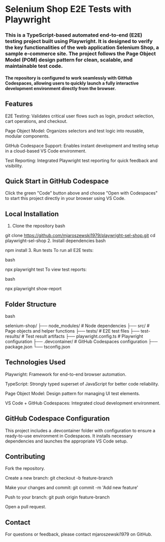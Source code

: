 # Selenium Shop E2E Tests with Playwright

### This is a TypeScript-based automated end-to-end (E2E) testing project built using Playwright. It is designed to verify the key functionalities of the web application Selenium Shop, a sample e-commerce site. The project follows the Page Object Model (POM) design pattern for clean, scalable, and maintainable test code.

#### The repository is configured to work seamlessly with GitHub Codespaces, allowing users to quickly launch a fully interactive development environment directly from the browser.

## Features
E2E Testing: Validates critical user flows such as login, product selection, cart operations, and checkout.

Page Object Model: Organizes selectors and test logic into reusable, modular components.

GitHub Codespace Support: Enables instant development and testing setup in a cloud-based VS Code environment.

Test Reporting: Integrated Playwright test reporting for quick feedback and visibility.

## Quick Start in GitHub Codespace
Click the green "Code" button above and choose "Open with Codespaces" to start this project directly in your browser using VS Code.

## Local Installation
1. Clone the repository
bash

git clone https://github.com/mjaroszewski1979/playwright-sel-shop.git
cd playwright-sel-shop
2. Install dependencies
bash

npm install
3. Run tests
To run all E2E tests:

bash

npx playwright test
To view test reports:

bash

npx playwright show-report
## Folder Structure
bash

selenium-shop/
├── node_modules/         # Node dependencies
├── src/                  # Page objects and helper functions
├── tests/                # E2E test files
├── test-results/         # Test result artifacts
├── playwright.config.ts  # Playwright configuration
├── .devcontainer/        # GitHub Codespaces configuration
├── package.json
└── tsconfig.json

## Technologies Used
Playwright: Framework for end-to-end browser automation.

TypeScript: Strongly typed superset of JavaScript for better code reliability.

Page Object Model: Design pattern for managing UI test elements.

VS Code + GitHub Codespaces: Integrated cloud development environment.

## GitHub Codespace Configuration
This project includes a .devcontainer folder with configuration to ensure a ready-to-use environment in Codespaces. It installs necessary dependencies and launches the appropriate VS Code setup.

## Contributing
Fork the repository.

Create a new branch:
git checkout -b feature-branch

Make your changes and commit:
git commit -m 'Add new feature'

Push to your branch:
git push origin feature-branch

Open a pull request.

## Contact
For questions or feedback, please contact mjaroszewski1979 on GitHub.

